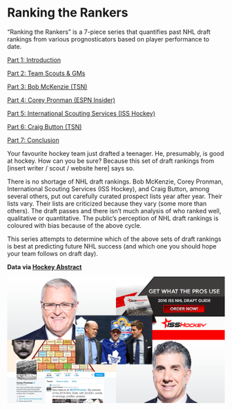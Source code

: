 # Ranking the Rankers

“Ranking the Rankers” is a 7-piece series that quantifies past NHL draft rankings from various prognosticators based on player performance to date.

[Part 1: Introduction](http://bluesteam.hockey/ranking-the-rankers-introduction/)

[Part 2: Team Scouts & GMs](http://bluesteam.hockey/ranking-the-rankers-team-scouts-gms)

[Part 3: Bob McKenzie (TSN)](http://bluesteam.hockey/ranking-the-rankers-bob-mckenzie-tsn/)

[Part 4: Corey Pronman (ESPN Insider)](http://bluesteam.hockey/ranking-the-rankers-corey-pronman-espn-insider/)

[Part 5: International Scouting Services (ISS Hockey)](http://bluesteam.hockey/ranking-the-rankers-iss-hockey/)

[Part 6: Craig Button (TSN)](http://bluesteam.hockey/ranking-the-rankers-craig-button-tsn/)

[Part 7: Conclusion](http://bluesteam.hockey/ranking-the-rankers-conclusion/)

Your favourite hockey team just drafted a teenager. He, presumably, is good at hockey. How can you be sure? Because this set of draft rankings from [insert writer / scout / website here] says so.

There is no shortage of NHL draft rankings. Bob McKenzie, Corey Pronman, International Scouting Services (ISS Hockey), and Craig Button, among several others, put out carefully curated prospect lists year after year. Their lists vary. Their lists are criticized because they vary (some more than others). The draft passes and there isn’t much analysis of who ranked well, qualitative or quantitative. The public’s perception of NHL draft rankings is coloured with bias because of the above cycle.

This series attempts to determine which of the above sets of draft rankings is best at predicting future NHL success (and which one you should hope your team follows on draft day).

**Data via [Hockey Abstract](http://www.hockeyabstract.com/testimonials)**

![Ranking the Rankers](/ranking-the-rankers/images/allfiverankers.png)